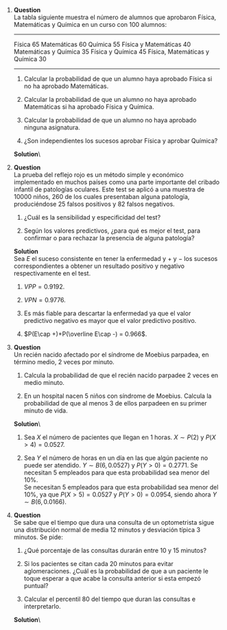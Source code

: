 1.  **Question**\
    La tabla siguiente muestra el número de alumnos que aprobaron
    Física, Matemáticas y Química en un curso con 100 alumnos:

      ------------------------------- ----
      Física                            65
      Matemáticas                       60
      Química                           55
      Física y Matemáticas              40
      Matemáticas y Química             35
      Física y Química                  45
      Física, Matemáticas y Química     30
      ------------------------------- ----

    1.  Calcular la probabilidad de que un alumno haya aprobado Física
        si no ha aprobado Matemáticas.

    2.  Calcular la probabilidad de que un alumno no haya aprobado
        Matemáticas si ha aprobado Física y Química.

    3.  Calcular la probabilidad de que un alumno no haya aprobado
        ninguna asignatura.

    4.  ¿Son independientes los sucesos aprobar Física y aprobar
        Química?

    **Solution**\

2.  **Question**\
    La prueba del reflejo rojo es un método simple y económico
    implementado en muchos países como una parte importante del cribado
    infantil de patologías oculares. Este test se aplicó a una muestra
    de 10000 niños, 260 de los cuales presentaban alguna patología,
    produciéndose 25 falsos positivos y 82 falsos negativos.

    1.  ¿Cuál es la sensibilidad y especificidad del test?

    2.  Según los valores predictivos, ¿para qué es mejor el test, para
        confirmar o para rechazar la presencia de alguna patología?

    **Solution**\
    Sea $E$ el suceso consistente en tener la enfermedad y $+$ y $-$ los
    sucesos correspondientes a obtener un resultado positivo y negativo
    respectivamente en el test.

    1.  $VPP=0.9192$.

    2.  $VPN=0.9776$.

    3.  Es más fiable para descartar la enfermedad ya que el valor
        predictivo negativo es mayor que el valor predictivo positivo.

    4.  $P(E\cap +)+P(\overline E\cap -) = 0.966$.

3.  **Question**\
    Un recién nacido afectado por el síndrome de Moebius parpadea, en
    término medio, 2 veces por minuto.

    1.  Calcula la probabilidad de que el recién nacido parpadee 2 veces
        en medio minuto.

    2.  En un hospital nacen 5 niños con síndrome de Moebius. Calcula la
        probabilidad de que al menos 3 de ellos parpadeen en su primer
        minuto de vida.

    **Solution**\

    1.  Sea $X$ el número de pacientes que llegan en 1 horas.
        $X\sim P(2)$ y $P(X>4)=0.0527$.

    2.  Sea $Y$ el número de horas en un día en las que algún paciente
        no puede ser atendido. $Y\sim B(6, 0.0527)$ y $P(Y>0)=0.2771$.
        Se necesitan 5 empleados para que esta probabilidad sea menor
        del 10%.\
        Se necesitan 5 empleados para que esta probabilidad sea menor
        del 10%, ya que $P(X>5)=0.0527$ y $P(Y>0)=0.0954$, siendo ahora
        $Y\sim B(6, 0.0166)$.

4.  **Question**\
    Se sabe que el tiempo que dura una consulta de un optometrista sigue
    una distribución normal de media 12 minutos y desviación típica 3
    minutos. Se pide:

    1.  ¿Qué porcentaje de las consultas durarán entre 10 y 15 minutos?

    2.  Si los pacientes se citan cada 20 minutos para evitar
        aglomeraciones. ¿Cuál es la probabilidad de que a un paciente le
        toque esperar a que acabe la consulta anterior si esta empezó
        puntual?

    3.  Calcular el percentil 80 del tiempo que duran las consultas e
        interpretarlo.

    **Solution**\
